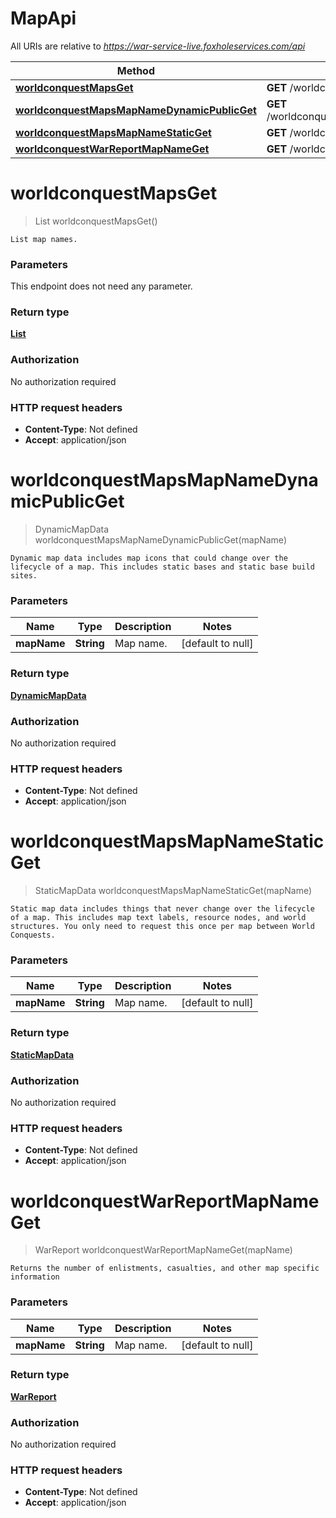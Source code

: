 # MapApi

All URIs are relative to *https://war-service-live.foxholeservices.com/api*

Method | HTTP request | Description
------------- | ------------- | -------------
[**worldconquestMapsGet**](MapApi.md#worldconquestMapsGet) | **GET** /worldconquest/maps | 
[**worldconquestMapsMapNameDynamicPublicGet**](MapApi.md#worldconquestMapsMapNameDynamicPublicGet) | **GET** /worldconquest/maps/{mapName}/dynamic/public | 
[**worldconquestMapsMapNameStaticGet**](MapApi.md#worldconquestMapsMapNameStaticGet) | **GET** /worldconquest/maps/{mapName}/static | 
[**worldconquestWarReportMapNameGet**](MapApi.md#worldconquestWarReportMapNameGet) | **GET** /worldconquest/warReport/{mapName} | 


<a name="worldconquestMapsGet"></a>
# **worldconquestMapsGet**
> List worldconquestMapsGet()



    List map names.

### Parameters
This endpoint does not need any parameter.

### Return type

[**List**](../Models/string.md)

### Authorization

No authorization required

### HTTP request headers

- **Content-Type**: Not defined
- **Accept**: application/json

<a name="worldconquestMapsMapNameDynamicPublicGet"></a>
# **worldconquestMapsMapNameDynamicPublicGet**
> DynamicMapData worldconquestMapsMapNameDynamicPublicGet(mapName)



    Dynamic map data includes map icons that could change over the lifecycle of a map. This includes static bases and static base build sites.

### Parameters

Name | Type | Description  | Notes
------------- | ------------- | ------------- | -------------
 **mapName** | **String**| Map name. | [default to null]

### Return type

[**DynamicMapData**](../Models/DynamicMapData.md)

### Authorization

No authorization required

### HTTP request headers

- **Content-Type**: Not defined
- **Accept**: application/json

<a name="worldconquestMapsMapNameStaticGet"></a>
# **worldconquestMapsMapNameStaticGet**
> StaticMapData worldconquestMapsMapNameStaticGet(mapName)



    Static map data includes things that never change over the lifecycle of a map. This includes map text labels, resource nodes, and world structures. You only need to request this once per map between World Conquests.

### Parameters

Name | Type | Description  | Notes
------------- | ------------- | ------------- | -------------
 **mapName** | **String**| Map name. | [default to null]

### Return type

[**StaticMapData**](../Models/StaticMapData.md)

### Authorization

No authorization required

### HTTP request headers

- **Content-Type**: Not defined
- **Accept**: application/json

<a name="worldconquestWarReportMapNameGet"></a>
# **worldconquestWarReportMapNameGet**
> WarReport worldconquestWarReportMapNameGet(mapName)



    Returns the number of enlistments, casualties, and other map specific information

### Parameters

Name | Type | Description  | Notes
------------- | ------------- | ------------- | -------------
 **mapName** | **String**| Map name. | [default to null]

### Return type

[**WarReport**](../Models/WarReport.md)

### Authorization

No authorization required

### HTTP request headers

- **Content-Type**: Not defined
- **Accept**: application/json

